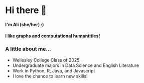 # Hi there 👋

<!--
**alikyrouz/alikyrouz** is a ✨ _special_ ✨ repository because its `README.md` (this file) appears on your GitHub profile.

Here are some ideas to get you started:

- 🔭 I’m currently working on ...
- 🌱 I’m currently learning ...
- 👯 I’m looking to collaborate on ...
- 🤔 I’m looking for help with ...
- 💬 Ask me about ...
- 📫 How to reach me: ...
- 😄 Pronouns: ...
- ⚡ Fun fact: ...
-->

#### I'm Ali (she/her) :) 
#### I like graphs and computational humantities! 

### A little about me...
- Wellesley College Class of 2025
- Undergraduate majors in Data Science and English Literature
- Work in Python, R, Java, and Javascript
- I love the chance to learn new skills!

